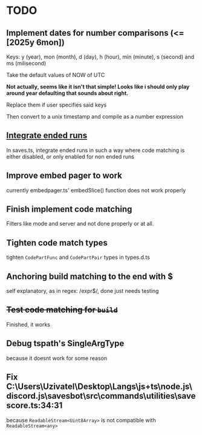 # TODO

## Implement dates for number comparisons (<=[2025y 6mon])

Keys: y (year), mon (month), d (day), h (hour), min (minute), s (second) and ms (milisecond)

Take the default values of NOW of UTC

**Not actually, seems like it isn't that simple! Looks like i should only play around year defaulting that sounds about right.**

Replace them if user specifies said keys

Then convert to a unix timestamp and compile as a number expression

## [Integrate ended runs](C:\Users\Uzivatel\Desktop\Langs\js+ts\node.js\discord.js\savesbot\src\commands\utilities\saves.ts)

In saves.ts, integrate ended runs in such a way where code matching is either disabled, or only enabled for non ended runs

## Improve embed pager to work

currently embedpager.ts' embedSlice() function does not work properly

## Finish implement code matching

Filters like mode and server and not done properly or at all.

## Tighten code match types

tighten `CodePartFunc` and `CodePartPair` types in types.d.ts

## Anchoring build matching to the end with $

self explanatory, as in regex: /expr$/, done just needs testing

## ~~Test code matching for `build`~~

Finished, it works

## Debug tspath's SingleArgType

because it doesnt work for some reason

## Fix C:\Users\Uzivatel\Desktop\Langs\js+ts\node.js\discord.js\savesbot\src\commands\utilities\savescore.ts:34:31

because `ReadableStream<Uint8Array>` is not compatible with `ReadableStream<any>`